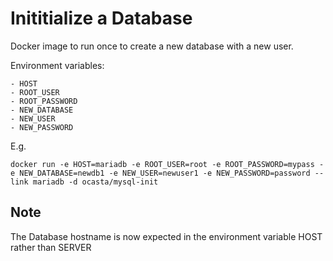 # Inititialize a Database

Docker image to run once to create a new database with a new user.

Environment variables:

    - HOST
    - ROOT_USER
    - ROOT_PASSWORD
    - NEW_DATABASE
    - NEW_USER
    - NEW_PASSWORD

E.g.

    docker run -e HOST=mariadb -e ROOT_USER=root -e ROOT_PASSWORD=mypass -e NEW_DATABASE=newdb1 -e NEW_USER=newuser1 -e NEW_PASSWORD=password --link mariadb -d ocasta/mysql-init

Note
----

The Database hostname is now expected in the environment variable HOST rather than SERVER
